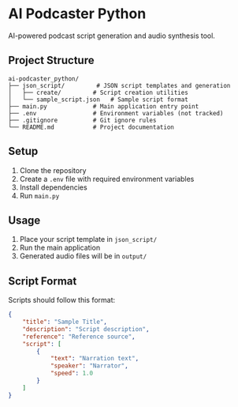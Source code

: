 # AI Podcaster Python

AI-powered podcast script generation and audio synthesis tool.

## Project Structure

```
ai-podcaster_python/
├── json_script/         # JSON script templates and generation
│   ├── create/         # Script creation utilities
│   └── sample_script.json   # Sample script format
├── main.py             # Main application entry point
├── .env                # Environment variables (not tracked)
├── .gitignore          # Git ignore rules
└── README.md           # Project documentation
```

## Setup

1. Clone the repository
2. Create a `.env` file with required environment variables
3. Install dependencies
4. Run `main.py`

## Usage

1. Place your script template in `json_script/`
2. Run the main application
3. Generated audio files will be in `output/`

## Script Format

Scripts should follow this format:

```json
{
    "title": "Sample Title",
    "description": "Script description",
    "reference": "Reference source",
    "script": [
        {
            "text": "Narration text",
            "speaker": "Narrator",
            "speed": 1.0
        }
    ]
}
```